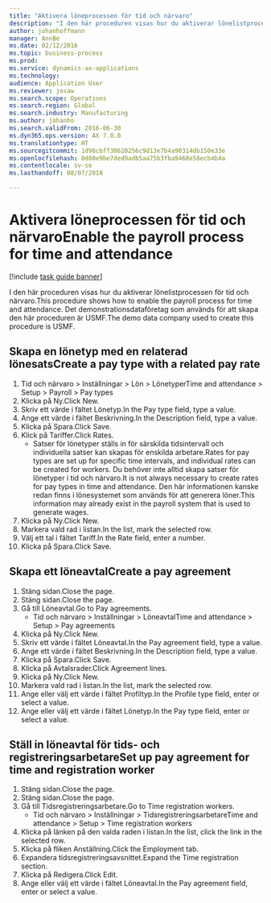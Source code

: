 ```yaml
---
title: "Aktivera löneprocessen för tid och närvaro"
description: "I den här proceduren visas hur du aktiverar lönelistprocessen för tid och närvaro."
author: johanhoffmann
manager: AnnBe
ms.date: 02/12/2016
ms.topic: business-process
ms.prod: 
ms.service: dynamics-ax-applications
ms.technology: 
audience: Application User
ms.reviewer: josaw
ms.search.scope: Operations
ms.search.region: Global
ms.search.industry: Manufacturing
ms.author: johanho
ms.search.validFrom: 2016-06-30
ms.dyn365.ops.version: AX 7.0.0
ms.translationtype: HT
ms.sourcegitcommit: 1d98cbff30620256c9d13e7b4a90314db150e33e
ms.openlocfilehash: 8d80e9be7ded9adb5aa75b3fba9468e58ecb4b4a
ms.contentlocale: sv-se
ms.lasthandoff: 08/07/2018

---
```

# <a name="enable-the-payroll-process-for-time-and-attendance"></a><span data-ttu-id="597de-103">Aktivera löneprocessen för tid och närvaro</span><span class="sxs-lookup"><span data-stu-id="597de-103">Enable the payroll process for time and attendance</span></span>

[!include [task guide banner](../../includes/task-guide-banner.md)]

<span data-ttu-id="597de-104">I den här proceduren visas hur du aktiverar lönelistprocessen för tid och närvaro.</span><span class="sxs-lookup"><span data-stu-id="597de-104">This procedure shows how to enable the payroll process for time and attendance.</span></span> <span data-ttu-id="597de-105">Det demonstrationsdataföretag som används för att skapa den här proceduren är USMF.</span><span class="sxs-lookup"><span data-stu-id="597de-105">The demo data company used to create this procedure is USMF.</span></span>


## <a name="create-a-pay-type-with-a-related-pay-rate"></a><span data-ttu-id="597de-106">Skapa en lönetyp med en relaterad lönesats</span><span class="sxs-lookup"><span data-stu-id="597de-106">Create a pay type with a related pay rate</span></span>
1. <span data-ttu-id="597de-107">Tid och närvaro > Inställningar > Lön > Lönetyper</span><span class="sxs-lookup"><span data-stu-id="597de-107">Time and attendance > Setup > Payroll > Pay types</span></span>
2. <span data-ttu-id="597de-108">Klicka på Ny.</span><span class="sxs-lookup"><span data-stu-id="597de-108">Click New.</span></span>
3. <span data-ttu-id="597de-109">Skriv ett värde i fältet Lönetyp.</span><span class="sxs-lookup"><span data-stu-id="597de-109">In the Pay type field, type a value.</span></span>
4. <span data-ttu-id="597de-110">Ange ett värde i fältet Beskrivning.</span><span class="sxs-lookup"><span data-stu-id="597de-110">In the Description field, type a value.</span></span>
5. <span data-ttu-id="597de-111">Klicka på Spara.</span><span class="sxs-lookup"><span data-stu-id="597de-111">Click Save.</span></span>
6. <span data-ttu-id="597de-112">Klick på Tariffer.</span><span class="sxs-lookup"><span data-stu-id="597de-112">Click Rates.</span></span>
    * <span data-ttu-id="597de-113">Satser för lönetyper ställs in för särskilda tidsintervall och individuella satser kan skapas för enskilda arbetare.</span><span class="sxs-lookup"><span data-stu-id="597de-113">Rates for pay types are set up for specific time intervals, and individual rates can be created for workers.</span></span> <span data-ttu-id="597de-114">Du behöver inte alltid skapa satser för lönetyper i tid och närvaro.</span><span class="sxs-lookup"><span data-stu-id="597de-114">It is not always necessary to create rates for pay types in time and attendance.</span></span> <span data-ttu-id="597de-115">Den här informationen kanske redan finns i lönesystemet som används för att generera löner.</span><span class="sxs-lookup"><span data-stu-id="597de-115">This information may already exist in the payroll system that is used to generate wages.</span></span>  
7. <span data-ttu-id="597de-116">Klicka på Ny.</span><span class="sxs-lookup"><span data-stu-id="597de-116">Click New.</span></span>
8. <span data-ttu-id="597de-117">Markera vald rad i listan.</span><span class="sxs-lookup"><span data-stu-id="597de-117">In the list, mark the selected row.</span></span>
9. <span data-ttu-id="597de-118">Välj ett tal i fältet Tariff.</span><span class="sxs-lookup"><span data-stu-id="597de-118">In the Rate field, enter a number.</span></span>
10. <span data-ttu-id="597de-119">Klicka på Spara.</span><span class="sxs-lookup"><span data-stu-id="597de-119">Click Save.</span></span>

## <a name="create-a-pay-agreement"></a><span data-ttu-id="597de-120">Skapa ett löneavtal</span><span class="sxs-lookup"><span data-stu-id="597de-120">Create a pay agreement</span></span>
1. <span data-ttu-id="597de-121">Stäng sidan.</span><span class="sxs-lookup"><span data-stu-id="597de-121">Close the page.</span></span>
2. <span data-ttu-id="597de-122">Stäng sidan.</span><span class="sxs-lookup"><span data-stu-id="597de-122">Close the page.</span></span>
3. <span data-ttu-id="597de-123">Gå till Löneavtal.</span><span class="sxs-lookup"><span data-stu-id="597de-123">Go to Pay agreements.</span></span>
    * <span data-ttu-id="597de-124">Tid och närvaro > Inställningar > Löneavtal</span><span class="sxs-lookup"><span data-stu-id="597de-124">Time and attendance > Setup > Pay agreements</span></span>  
4. <span data-ttu-id="597de-125">Klicka på Ny.</span><span class="sxs-lookup"><span data-stu-id="597de-125">Click New.</span></span>
5. <span data-ttu-id="597de-126">Skriv ett värde i fältet Löneavtal.</span><span class="sxs-lookup"><span data-stu-id="597de-126">In the Pay agreement field, type a value.</span></span>
6. <span data-ttu-id="597de-127">Ange ett värde i fältet Beskrivning.</span><span class="sxs-lookup"><span data-stu-id="597de-127">In the Description field, type a value.</span></span>
7. <span data-ttu-id="597de-128">Klicka på Spara.</span><span class="sxs-lookup"><span data-stu-id="597de-128">Click Save.</span></span>
8. <span data-ttu-id="597de-129">Klicka på Avtalsrader.</span><span class="sxs-lookup"><span data-stu-id="597de-129">Click Agreement lines.</span></span>
9. <span data-ttu-id="597de-130">Klicka på Ny.</span><span class="sxs-lookup"><span data-stu-id="597de-130">Click New.</span></span>
10. <span data-ttu-id="597de-131">Markera vald rad i listan.</span><span class="sxs-lookup"><span data-stu-id="597de-131">In the list, mark the selected row.</span></span>
11. <span data-ttu-id="597de-132">Ange eller välj ett värde i fältet Profiltyp.</span><span class="sxs-lookup"><span data-stu-id="597de-132">In the Profile type field, enter or select a value.</span></span>
12. <span data-ttu-id="597de-133">Ange eller välj ett värde i fältet Lönetyp.</span><span class="sxs-lookup"><span data-stu-id="597de-133">In the Pay type field, enter or select a value.</span></span>

## <a name="set-up-pay-agreement-for-time-and-registration-worker"></a><span data-ttu-id="597de-134">Ställ in löneavtal för tids- och registreringsarbetare</span><span class="sxs-lookup"><span data-stu-id="597de-134">Set up pay agreement for time and registration worker</span></span>
1. <span data-ttu-id="597de-135">Stäng sidan.</span><span class="sxs-lookup"><span data-stu-id="597de-135">Close the page.</span></span>
2. <span data-ttu-id="597de-136">Stäng sidan.</span><span class="sxs-lookup"><span data-stu-id="597de-136">Close the page.</span></span>
3. <span data-ttu-id="597de-137">Gå till Tidsregistreringsarbetare.</span><span class="sxs-lookup"><span data-stu-id="597de-137">Go to Time registration workers.</span></span>
    * <span data-ttu-id="597de-138">Tid och närvaro > Inställningar > Tidsregistreringsarbetare</span><span class="sxs-lookup"><span data-stu-id="597de-138">Time and attendance > Setup > Time registration workers</span></span>  
4. <span data-ttu-id="597de-139">Klicka på länken på den valda raden i listan.</span><span class="sxs-lookup"><span data-stu-id="597de-139">In the list, click the link in the selected row.</span></span>
5. <span data-ttu-id="597de-140">Klicka på fliken Anställning.</span><span class="sxs-lookup"><span data-stu-id="597de-140">Click the Employment tab.</span></span>
6. <span data-ttu-id="597de-141">Expandera tidsregistreringsavsnittet.</span><span class="sxs-lookup"><span data-stu-id="597de-141">Expand the Time registration section.</span></span>
7. <span data-ttu-id="597de-142">Klicka på Redigera.</span><span class="sxs-lookup"><span data-stu-id="597de-142">Click Edit.</span></span>
8. <span data-ttu-id="597de-143">Ange eller välj ett värde i fältet Löneavtal.</span><span class="sxs-lookup"><span data-stu-id="597de-143">In the Pay agreement field, enter or select a value.</span></span>

